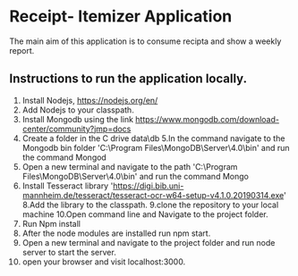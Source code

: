 # Receipt- Itemizer Application

The main aim of this application is to consume recipta and show a weekly report.

## Instructions to run the application locally.
1. Install Nodejs, https://nodejs.org/en/
2. Add Nodejs to your classpath.
3. Install Mongodb using the link https://www.mongodb.com/download-center/community?jmp=docs
4. Create a folder in the C drive data\db
5.In the command navigate to the Mongodb bin folder 'C:\Program Files\MongoDB\Server\4.0\bin' and run the command Mongod
6. Open a new terminal and navigate to the path 'C:\Program Files\MongoDB\Server\4.0\bin' and run the command Mongo
7. Install Tesseract library 'https://digi.bib.uni-mannheim.de/tesseract/tesseract-ocr-w64-setup-v4.1.0.20190314.exe'
8.Add the library to the classpath.
9.clone the repository to your local machine
10.Open command line and Navigate to the project folder.
11. Run Npm install
12. After the node modules are installed run npm start.
13. Open a new terminal and navigate to the project folder and run node server to start the server.
14. open your browser and visit localhost:3000.
